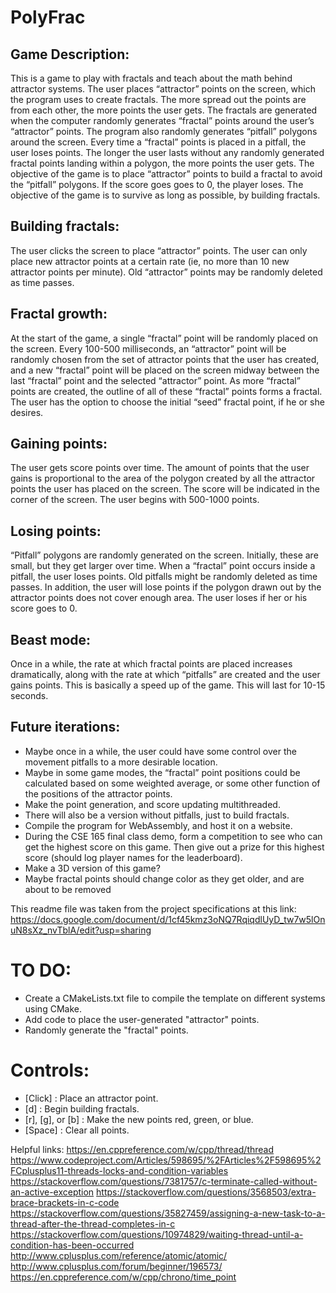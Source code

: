 # PolyFrac

## Game Description:
This is a game to play with fractals and teach about the math behind attractor systems. The user places “attractor” points on the screen, which the program uses to create fractals. The more spread out the points are from each other, the more points the user gets. The fractals are generated when the computer randomly generates “fractal” points around the user’s “attractor” points. The program also randomly generates “pitfall” polygons around the screen. Every time a “fractal” points is placed in a pitfall, the user loses points. The longer the user lasts without any randomly generated fractal points landing within a polygon, the more points the user gets. The objective of the game is to place “attractor” points to build a fractal to avoid the “pitfall” polygons. If the score goes goes to 0, the player loses. The objective of the game is to survive as long as possible, by building fractals.

## Building fractals:
The user clicks the screen to place “attractor” points. The user can only place new attractor points at a certain rate (ie, no more than 10 new attractor points per minute). Old “attractor” points may be randomly deleted as time passes. 

## Fractal growth:
At the start of the game, a single “fractal” point will be randomly placed on the screen. Every 100-500 milliseconds, an “attractor” point will be randomly chosen from the set of attractor points that the user has created, and a new “fractal” point will be placed on the screen midway between the last “fractal” point and the selected “attractor” point. As more “fractal” points are created, the outline of all of these “fractal” points forms a fractal. The user has the option to choose the initial “seed” fractal point, if he or she desires.

## Gaining points:
The user gets score points over time. The amount of points that the user gains is proportional to the area of the polygon created by all the attractor points the user has placed on the screen. The score will be indicated in the corner of the screen. The user begins with 500-1000 points.

## Losing points:
“Pitfall” polygons are randomly generated on the screen. Initially, these are small, but they get larger over time. When a “fractal” point occurs inside a pitfall, the user loses points. Old pitfalls might be randomly deleted as time passes. In addition, the user will lose points if the polygon drawn out by the attractor points does not cover enough area. The user loses if her or his score goes to 0.

## Beast mode:
Once in a while, the rate at which fractal points are placed increases dramatically, along with the rate at which “pitfalls” are created and the user gains points. This is basically a speed up of the game. This will last for 10-15 seconds. 

## Future iterations:
- Maybe once in a while, the user could have some control over the movement pitfalls to a more desirable location.
- Maybe in some game modes, the “fractal” point positions could be calculated based on some weighted average, or some other function of the positions of the attractor points.
- Make the point generation, and score updating multithreaded. 
- There will also be a version without pitfalls, just to build fractals.
- Compile the program for WebAssembly, and host it on a website.
- During the CSE 165 final class demo, form a competition to see who can get the highest score on this game. Then give out a prize for this highest score (should log player names for the leaderboard).
- Make a 3D version of this game?
- Maybe fractal points should change color as they get older, and are about to be removed



This readme file was taken from the project specifications at this link:
https://docs.google.com/document/d/1cf45kmz3oNQ7RqiqdlUyD_tw7w5lOnuN8sXz_nvTblA/edit?usp=sharing


# TO DO:
- Create a CMakeLists.txt file to compile the template on different systems using CMake.
- Add code to place the user-generated "attractor" points.
- Randomly generate the "fractal" points.

# Controls:
- [Click] : Place an attractor point.
- [d] : Begin building fractals.
- [r], [g], or [b] : Make the new points red, green, or blue.
- [Space] : Clear all points.


Helpful links:
https://en.cppreference.com/w/cpp/thread/thread
https://www.codeproject.com/Articles/598695/%2FArticles%2F598695%2FCplusplus11-threads-locks-and-condition-variables
https://stackoverflow.com/questions/7381757/c-terminate-called-without-an-active-exception
https://stackoverflow.com/questions/3568503/extra-brace-brackets-in-c-code
https://stackoverflow.com/questions/35827459/assigning-a-new-task-to-a-thread-after-the-thread-completes-in-c
https://stackoverflow.com/questions/10974829/waiting-thread-until-a-condition-has-been-occurred
http://www.cplusplus.com/reference/atomic/atomic/
http://www.cplusplus.com/forum/beginner/196573/
https://en.cppreference.com/w/cpp/chrono/time_point

